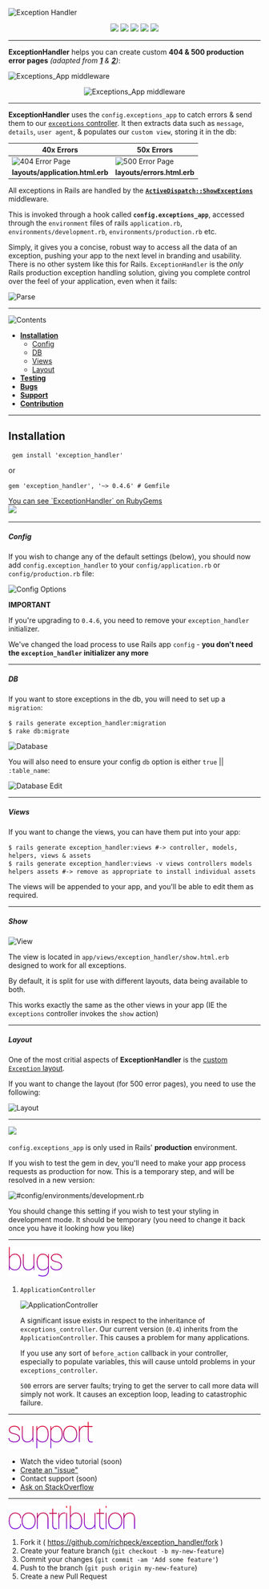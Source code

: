 ![Exception Handler](/readme/title.jpg "Exception Handler Logo")

<p align="center">
  <a href="http://badge.fury.io/rb/exception_handler"><img src="https://badge.fury.io/rb/exception_handler.svg"></a>
  <a href="https://codeclimate.com/github/richpeck/exception_handler"><img src="https://codeclimate.com/github/richpeck/exception_handler.png"></a>
  <a href="https://gemnasium.com/richpeck/exception_handler"><img src="https://gemnasium.com/richpeck/exception_handler.svg"></a>
  <a href="https://coveralls.io/r/richpeck/exception_handler"><img src="https://coveralls.io/repos/richpeck/exception_handler/badge.png"></a>
  <a href="https://travis-ci.org/richpeck/exception_handler"><img src="https://travis-ci.org/richpeck/exception_handler.svg?branch=master"></a>
</p>

----------

**ExceptionHandler** helps you can create custom **404 & 500 production error pages** *(adapted from [**1**](https://gist.github.com/wojtha/8433843) & [**2**](http://www.sharagoz.com/posts/1-rolling-your-own-exception-handler-in-rails-3))*:

![Exceptions_App middleware](/readme/subtitle.jpg)

<p align="center">
  <img src="/readme/titles/custom_error_pages.png" title="Exceptions_App middleware" />
</p>

---

**ExceptionHandler** uses the `config.exceptions_app` to catch errors & send them to our [`exceptions` controller](app/controllers/exception_handler/exception_controller.rb). It then extracts data such as `message`, `details`, `user agent`, & populates our `custom view`, storing it in the db:

**40x Errors** | **50x Errors**
--- | ---
![404 Error Page](/readme/400.jpg "404 Error Page (Uses Application Layout)") | ![500 Error Page](/readme/500.jpg "500 Error Page (Uses Error Layout)") 
**layouts/application.html.erb** | **layouts/errors.html.erb** 


All exceptions in Rails are handled by the [**`ActiveDispatch::ShowExceptions`**](https://github.com/rails/rails/blob/4-0-stable/actionpack/lib/action_dispatch/middleware/show_exceptions.rb) middleware. 

This is invoked through a hook called **`config.exceptions_app`**, accessed through the `environment` files of rails `application.rb`, `environments/development.rb`, `environments/production.rb` etc.

Simply, it gives you a concise, robust way to access all the data of an exception, pushing your app to the next level in branding and usability. There is no other system like this for Rails. `ExceptionHandler` is the *only* Rails production exception handling solution, giving you complete control over the feel of your application, even when it fails:

![Parse](/readme/parser.jpg "Parser")

----------

<img src="/readme/titles/contents.png" title="Contents" />

- [**Installation**](https://github.com/richpeck/exception_handler#installation)
  - [Config](https://github.com/richpeck/exception_handler#config)
  - [DB](https://github.com/richpeck/exception_handler#db)
  - [Views](https://github.com/richpeck/exception_handler#views)
  - [Layout](https://github.com/richpeck/exception_handler#layout)
- [**Testing**](https://github.com/richpeck/exception_handler#testing)
- [**Bugs**](https://github.com/richpeck/exception_handler#bugs)
- [**Support**](https://github.com/richpeck/exception_handler#support)
- [**Contribution**](https://github.com/richpeck/exception_handler#contribution)

----------

## Installation

     gem install 'exception_handler'
 
or 

    gem 'exception_handler', '~> 0.4.6' # Gemfile

<a href="https://rubygems.org/gems/exception_handler" style="text-align: center">
  You can see `ExceptionHandler` on RubyGems
  <br />
  <img src="/readme/rubygems.jpg" />
</a>

----------

##### Config

If you wish to change any of the default settings (below), you should now add `config.exception_handler` to your `config/application.rb` or `config/production.rb` file:

![Config Options](/readme/config.jpg)


**IMPORTANT**

If you're upgrading to `0.4.6`, you need to remove your `exception_handler` initializer.

We've changed the load process to use Rails app `config` - **you don't need the `exception_handler` initializer any more**

----------

##### DB

If you want to store exceptions in the db, you will need to set up a `migration`:

    $ rails generate exception_handler:migration
    $ rake db:migrate

![Database](/readme/db.jpg "Database")

You will also need to ensure your config `db` option is either `true` || `:table_name`:

![Database Edit](/readme/db_edit.jpg "Database Edit")

----------

##### Views

If you want to change the views, you can have them put into your app:

    $ rails generate exception_handler:views #-> controller, models, helpers, views & assets
	$ rails generate exception_handler:views -v views controllers models helpers assets #-> remove as appropriate to install individual assets

The views will be appended to your app, and you'll be able to edit them as required.

---

##### Show

![View](/readme/view.jpg "View")

The view is located in `app/views/exception_handler/show.html.erb` designed to work for all exceptions.

By default, it is split for use with different layouts, data being available to both.

This works exactly the same as the other views in your app (IE the `exceptions` controller invokes the `show` action)

----------

##### Layout

One of the most critial aspects of **ExceptionHandler** is the [custom `Exception` layout](/app/controllers/exception_handler/exception_controller.rb).

If you want to change the layout (for 500 error pages), you need to use the following:

![Layout](/readme/layout.jpg "Layout")

----------

<img src="/readme/titles/testing.png" id="testing" />

`config.exceptions_app` is only used in Rails' **production** environment.

If you wish to test the gem in dev, you'll need to make your app process requests as production for now. This is a temporary step, and will be resolved in a new version:

![#config/environments/development.rb](/readme/dev.jpg "Developer Testing")

You should change this setting if you wish to test your styling in development mode. It should be temporary (you need to change it back once you have it looking how you like)

----------

<img src="readme/titles/bugs.png" id="bugs" />

1. `ApplicationController`

   ![ApplicationController](/readme/application_controller.jpg "Application Controller")
   
   A significant issue exists in respect to the inheritance of `exceptions_controller`.
   Our current version (`0.4`) inherits from the `ApplicationController`. This causes a problem for many applications.

   If you use any sort of `before_action` callback in your controller, especially to populate variables, this
   will cause untold problems in your `exceptions_controller`. 

   `500` errors are server faults; trying to get the server to call more data will simply not work. It causes
   an exception loop, leading to catastrophic failure.


----------

<img src="readme/titles/support.png" id="support" />

 - Watch the video tutorial (soon)
 - [Create an "issue"](https://github.com/richpeck/exception_handler/issues) 
 - Contact support (soon)
 - [Ask on StackOverflow](http://stackoverflow.com/questions/ask?tags=exception_handler&ruby_on_rails) 

----------

<img src="readme/titles/contribution.png" id="contribution" />

1. Fork it ( https://github.com/richpeck/exception_handler/fork )
2. Create your feature branch (`git checkout -b my-new-feature`)
3. Commit your changes (`git commit -am 'Add some feature'`)
4. Push to the branch (`git push origin my-new-feature`)
5. Create a new Pull Request